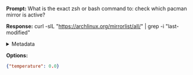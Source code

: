 **Prompt:**
What is the exact zsh or bash command to: check which pacman mirror is active?

**Response:**
curl -sIL "https://archlinux.org/mirrorlist/all/" | grep -i "last-modified"

<details><summary>Metadata</summary>

- Duration: 1749 ms
- Datetime: 2023-08-13T18:46:38.234537
- Model: gpt-3.5-turbo-0613

</details>

**Options:**
```json
{"temperature": 0.0}
```


